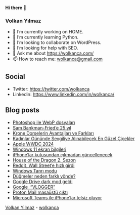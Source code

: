 #### Hi there 👋

### Volkan Yılmaz

- 🔭 I’m currently working on HOME.
- 🌱 I’m currently learning Python.
- 👯 I’m looking to collaborate on WordPress.
- 🤔 I’m looking for help with SEO.
- 💬 Ask me about https://wolkanca.com/
- 📫 How to reach me: wolkanca@gmail.com

## Social
- Twitter: https://twitter.com/wolkanca
- Linkedin: https://www.linkedin.com/in/wolkanca/



## Blog posts
<!-- BLOG-POST-LIST:START -->
- [Photoshop ile WebP dosyaları](https://wolkanca.com/photoshop-ile-webp-dosyalari/)
- [Sam Bankman-Fried’e 25 yıl](https://wolkanca.com/sam-bankman-friede-25-yil/)
- [Krone Dorselerin Avantajları ve Farkları](https://wolkanca.com/krone-dorselerin-avantajlari-ve-farklari/)
- [Kadınlar Gününde Sevgiliye Alınabilecek En Güzel Çiçekler](https://wolkanca.com/kadinlar-gununde-sevgiliye-alinabilecek-en-guzel-cicekler/)
- [Apple WWDC 2024](https://wolkanca.com/apple-wwdc-2024/)
- [Windows 11 ekran bilgileri](https://wolkanca.com/windows-11-ekran-bilgileri/)
- [iPhone’lar kutusundan çıkmadan güncellenecek](https://wolkanca.com/iphonelar-kutusundan-cikmadan-guncellenecek/)
- [House of the Dragon 2. Sezon](https://wolkanca.com/house-of-the-dragon-2-sezon/)
- [Reddit, Wall Street’e hızlı girdi](https://wolkanca.com/reddit-wall-streete-hizli-girdi/)
- [Windows Tanrı modu](https://wolkanca.com/windows-tanri-modu/)
- [Düğmeler neden farklı yönde?](https://wolkanca.com/dugmeler-neden-farkli-yonde/)
- [Google Drive dark mod geldi](https://wolkanca.com/google-drive-dark-mod-geldi/)
- [Google  “VLOGGER”](https://wolkanca.com/google-vlogger/)
- [Proton Mail masaüstü çıktı](https://wolkanca.com/proton-mail-masaustu-cikti/)
- [Microsoft Teams ile iPhone’lar telsiz oluyor](https://wolkanca.com/microsoft-teams-ile-iphonelar-telsiz-oluyor/)
<!-- BLOG-POST-LIST:END -->


[Volkan Yılmaz](https://volkanyilmaz.com.tr/) - [wolkanca](https://wolkanca.com/)
